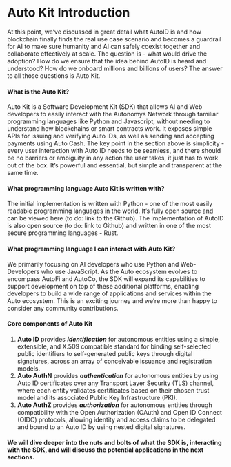 # Auto Kit Introduction

At this point, we’ve discussed in great detail what AutoID is and how blockchain finally finds the real use case scenario and becomes a guardrail for AI to make sure humanity and AI can safely coexist together and collaborate effectively at scale. The question is - what would drive the adoption? How do we ensure that the idea behind AutoID is heard and understood? How do we onboard millions and billions of users? The answer to all those questions is Auto Kit.

#### What is the Auto Kit?

Auto Kit is a Software Development Kit (SDK) that allows AI and Web developers to easily interact with the Autonomys Network through familiar programming languages like Python and Javascript, without needing to understand how blockchains or smart contracts work. It exposes simple APIs for issuing and verifying Auto IDs, as well as sending and accepting payments using Auto Cash. The key point in the section above is simplicity - every user interaction with Auto ID needs to be seamless, and there should be no barriers or ambiguity in any action the user takes, it just has to work out of the box. It’s powerful and essential, but simple and transparent at the same time.

#### What programming language Auto Kit is written with?

The initial implementation is written with Python - one of the most easily readable programming languages in the world. It’s fully open source and can be viewed here (to do: link to the Github). The implementation of AutoID is also open source (to do: link to Github) and written in one of the most secure programming languages - Rust.

#### What programming language I can interact with Auto Kit?

We primarily focusing on AI developers who use Python and Web-Developers who use JavaScript. As the Auto ecosystem evolves to encompass AutoFi and AutoCo, the SDK will expand its capabilities to support development on top of these additional platforms, enabling developers to build a wide range of applications and services within the Auto ecosystem. This is an exciting journey and we’re more than happy to consider any community contributions.

#### Core components of Auto Kit

1. **Auto ID** provides _**identification**_ for autonomous entities using a simple, extensible, and X.509 compatible standard for binding self-selected public identifiers to self-generated public keys through digital signatures, across an array of conceivable issuance and registration models.
2. **Auto AuthN** provides _**authentication**_ for autonomous entities by using Auto ID certificates over any Transport Layer Security (TLS) channel, where each entity validates certificates based on their chosen trust model and its associated Public Key Infrastructure (PKI).
3. **Auto AuthZ** provides _**authorization**_ for autonomous entities through compatibility with the Open Authorization (OAuth) and Open ID Connect (OIDC) protocols, allowing identity and access claims to be delegated and bound to an Auto ID by using nested digital signatures.

#### We will dive deeper into the nuts and bolts of what the SDK is, interacting with the SDK, and will discuss the potential applications in the next sections.
